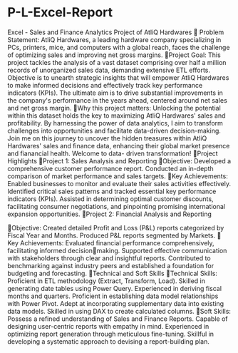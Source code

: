 # P-L-Excel-Report
Excel - Sales and Finance Analytics Project 
of AtliQ Hardwares 
💾 Problem Statement: 
AtliQ Hardwares, a leading hardware company specializing in PCs, printers, mice, and 
computers with a global reach, faces the challenge of optimizing sales and improving 
net gross margins. 
💾Project Goal: 
This project tackles the analysis of a vast dataset comprising over half a million records 
of unorganized sales data, demanding extensive ETL efforts. Objective is to unearth 
strategic insights that will empower AtliQ Hardwares to make informed decisions and 
effectively track key performance indicators (KPIs). The ultimate aim is to drive 
substantial improvements in the company's performance in the years ahead, centered 
around net sales and net gross margin. 
💾Why this project matters: 
Unlocking the potential within this dataset holds the key to maximizing AtliQ 
Hardwares' sales and profitability. 
By harnessing the power of data analytics, I aim to transform challenges into 
opportunities and facilitate data-driven decision-making. 
Join me on this journey to uncover the hidden treasures within AtliQ Hardwares' sales 
and finance data, enhancing their global market presence and fianancial health. 
Welcome to data- driven transformation! 
💾Project Highlights 
📘Project 1: Sales Analysis and Reporting 
💫Objective: 
Developed a comprehensive customer performance report. 
Conducted an in-depth comparison of market performance and sales targets. 
💫Key Achievements: 
Enabled businesses to monitor and evaluate their sales activities effectively. 
Identified critical sales patterns and tracked essential key performance indicators 
(KPIs). 
Assisted in determining optimal customer discounts, facilitating consumer 
negotiations, and pinpointing promising international expansion opportunities. 
📘Project 2: Financial Analysis and Reporting 
 
💫Objective: 
Created detailed Profit and Loss (P&L) reports categorized by Fiscal Year and Months. 
Produced P&L reports segmented by Markets. 
💫Key Achievements: 
Evaluated financial performance comprehensively, facilitating informed decisionmaking. 
Supported effective communication with stakeholders through clear and insightful 
reports. 
Contributed to benchmarking against industry peers and established a foundation for 
budgeting and forecasting. 
💾Technical and Soft Skills 
💫Technical Skills: 
Proficient in ETL methodology (Extract, Transform, Load). 
Skilled in generating date tables using Power Query. 
Experienced in deriving fiscal months and quarters. 
Proficient in establishing data model relationships with Power Pivot. 
Adept at incorporating supplementary data into existing data models. 
Skilled in using DAX to create calculated columns.
💫Soft Skills: 
Possess a refined understanding of Sales and Finance Reports. 
Capable of designing user-centric reports with empathy in mind. 
Experienced in optimizing report generation through meticulous fine-tuning. 
Skillful in developing a systematic approach to devising a report-building plan.
